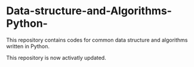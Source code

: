 # Data-structure-and-Algorithms-Python-
This repository contains codes for common data structure and algorithms written in Python. 

This repository is now activatly updated. 
